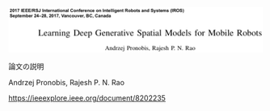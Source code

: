 ![論文](https://github.com/soraKING44/survey_paper/blob/images/semantic_mapping/indoor/2D/topological_map/Learning%20Deep%20Generative%20Spatial%20Models%20for%20Mobile%20Robots.png)

論文の説明

Andrzej Pronobis, Rajesh P. N. Rao

https://ieeexplore.ieee.org/document/8202235
